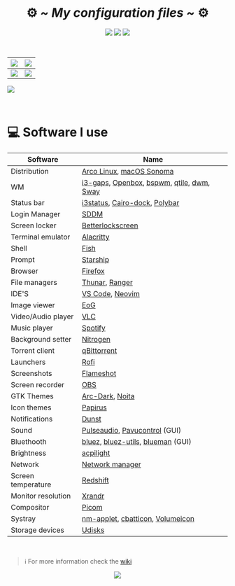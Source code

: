 <!-- HEADERS -->
<h1 align="center">
 ⚙️
  <b> 
   <i>
    ~ My configuration files ~
   </i>
  </b>
  ⚙️
</h1>

<div align="center">
  <img src="https://img.shields.io/github/stars/jorgeloopzz/dotfiles?style=for-the-badge&logo=starship&labelColor=%23232634&color=%23a6d189"> 
  <img src="https://img.shields.io/badge/Open_Source-maker?style=for-the-badge&logo=opensourceinitiative&logoColor=%23f2d5cf&labelColor=%23232634&color=%23ca9ee6"> 
  <img src="https://img.shields.io/badge/Linux-maker?style=for-the-badge&logo=linux&logoColor=%23c6d0f5&labelColor=%23232634&color=%23e5c890"> 
</div>

&nbsp;

| [<img src="https://raw.githubusercontent.com/jorgeloopzz/dotfiles/master/.screenshots/i3-ex.png" />](https://github.com/jorgeloopzz/dotfiles/tree/master/.config/i3) | [<img src="https://raw.githubusercontent.com/jorgeloopzz/dotfiles/master/.screenshots/openbox-ex.png" />](https://github.com/jorgeloopzz/dotfiles/tree/master/.config/openbox) |
| -------------------------------------------------------------------------------------------------------------------------------------------------------------------------- | ------------------------------------------------------------------------------------------------------------------------------------------------------------------------------ |
| [<img src="https://raw.githubusercontent.com/jorgeloopzz/dotfiles/master/.screenshots/sway-ex.png" />](https://github.com/jorgeloopzz/dotfiles/tree/master/.config/sway) | [<img src="https://raw.githubusercontent.com/jorgeloopzz/dotfiles/master/.screenshots/bspwm-ex.png" />](https://github.com/jorgeloopzz/dotfiles/tree/master/.config/bspwm) |

[<img src="https://raw.githubusercontent.com/jorgeloopzz/dotfiles/master/.screenshots/qtile-ex.png" />](https://github.com/jorgeloopzz/dotfiles/tree/master/.config/qtile)

&nbsp;

# 💻 Software I use

| Software                                          | Name                                                                                                                                                                                                                                                                 |
| ------------------------------------------------- | -------------------------------------------------------------------------------------------------------------------------------------------------------------------------------------------------------------------------------------------------------------------- |
| Distribution                                      | [Arco Linux](https://github.com/jorgeloopzz/dotfiles/tree/master), [macOS Sonoma](https://github.com/jorgeloopzz/dotfiles/tree/mac)                                                                                                                                                                                                                                 |
| WM                                                | [i3-gaps](https://i3wm.org/), [Openbox](https://wiki.archlinux.org/title/Openbox), [bspwm](https://wiki.archlinux.org/title/Bspwm), [qtile](https://wiki.archlinux.org/title/Qtile), [dwm](https://dwm.suckless.org/), [Sway](https://wiki.archlinux.org/title/Sway) |
| Status bar                                        | [i3status](https://i3wm.org/docs/i3status.html), [Cairo-dock](https://wiki.archlinux.org/title/Cairo-Dock), [Polybar](https://github.com/polybar/polybar)                                                                                                            |
| Login Manager                                     | [SDDM](https://wiki.archlinux.org/title/SDDM)                                                                                                                                                                                                                        |
| Screen locker                                     | [Betterlockscreen](https://github.com/betterlockscreen/betterlockscreen)                                                                                                                                                                                             |
| Terminal emulator                                 | [Alacritty](https://wiki.archlinux.org/title/Alacritty)                                                                                                                                                                                                              |
| Shell                                             | [Fish](https://fishshell.com/)                                                                                                                                                                                                                                       |
| Prompt                                            | [Starship](https://starship.rs/)                                                                                                                                                                                                                                     |
| Browser                                           | [Firefox](https://www.mozilla.org/en-US/firefox/new/)                                                                                                                                                                                                                |
| File managers                                     | [Thunar](https://github.com/jorgeloopzz/dotfiles/wiki/Thunar), [Ranger](https://github.com/jorgeloopzz/dotfiles/tree/master/.config/ranger)                                                                                                                                      |
| IDE'S                                             | [VS Code](https://wiki.archlinux.org/title/Visual_Studio_Code), [Neovim](https://wiki.archlinux.org/title/Neovim)                                                                                                                                                          |
| Image viewer                                      | [EoG](https://wiki.gnome.org/Apps/EyeOfGnome)                                                                                                                                                                                                                        |
| Video/Audio player                                | [VLC](https://wiki.archlinux.org/title/VLC_media_player)                                                                                                                                                                                                             |
| Music player                                      | [Spotify](https://github.com/abba23/spotify-adblock)                                                                                                                                                                                                                  |
| Background setter                                 | [Nitrogen](https://wiki.archlinux.org/title/Nitrogen)                                                                                                                                                                                                                |
| Torrent client                                    | [qBittorrent](https://www.qbittorrent.org/)                                                                                                                                                                                                                          |
| Launchers                                         | [Rofi](https://wiki.archlinux.org/title/Rofi)                                                                                                                                                                                                                        |
| Screenshots                                       | [Flameshot](https://flameshot.org/)                                                                                                                                                                                                                                  |
| Screen recorder                                   | [OBS](https://wiki.archlinux.org/title/Open_Broadcaster_Software)                                                                                                                                                                                                    |
| GTK Themes                                        | [Arc-Dark](https://www.gnome-look.org/p/1181106/), [Noita](https://github.com/addy-dclxvi/gtk-theme-collections)                                                                                                                                                     |
| Icon themes                                       | [Papirus](https://github.com/PapirusDevelopmentTeam/papirus-icon-theme)                                                                                                                                                                                              |
| Notifications                                     | [Dunst](https://wiki.archlinux.org/title/Dunst)                                                                                                                                                                                                                      |
| Sound                                             | [Pulseaudio](https://wiki.archlinux.org/title/PulseAudio), [Pavucontrol](https://github.com/pulseaudio/pavucontrol) (GUI)                                                                                                                                            |
| Bluethooth                                        | [bluez](https://wiki.archlinux.org/title/bluetooth), [bluez-utils](https://wiki.archlinux.org/title/bluetooth), [blueman](https://github.com/blueman-project/blueman) (GUI)                                                                                          |
| Brightness                                        | [acpilight](https://gitlab.com/wavexx/acpilight)                                                                                                                                                                                                                     |
| Network                                           | [Network manager](https://wiki.archlinux.org/title/NetworkManager)                                                                                                                                                                                                   |
| Screen temperature                                | [Redshift](https://wiki.archlinux.org/title/Redshift)                                                                                                                                                                                                                |
| Monitor resolution                                | [Xrandr](https://wiki.archlinux.org/title/Xrandr)                                                                                                                                                                                                                    |
| Compositor                                        | [Picom](https://wiki.archlinux.org/title/Picom)                                                                                                                                                                                                                      |
| Systray                                           | [nm-applet](https://wiki.archlinux.org/title/NetworkManager#nm-applet), [cbatticon](https://github.com/valr/cbatticon), [Volumeicon](https://github.com/Maato/volumeicon)                                                                                            |
| Storage devices                                   | [Udisks](https://wiki.archlinux.org/title/Udisks)         |

&nbsp;

> ℹ️ For more information check the [wiki](https://github.com/jorgeloopzz/dotfiles/wiki)

<p align="center"><img src="https://img.shields.io/github/license/jorgeloopzz/dotfiles?style=flat-square&logo=github&label=License&labelColor=%23181717&color=e78284"/></p>
